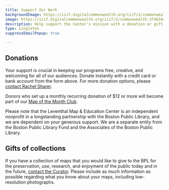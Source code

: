 ```yaml
---
title: Support Our Work
backgroundImage: https://iiif.digitalcommonwealth.org/iiif/2/commonwealth:3f463366g/1292,3248,8404,3417/1200,/0/default.jpg
image: https://iiif.digitalcommonwealth.org/iiif/2/commonwealth:3f4634466/2291,2158,3532,2116/1200,/0/default.jpg
description: Help support the Center's mission with a donation or gift
type: singleton
suppressEmailPopup: true

---
```

<div style="text-align: center;" class="my-2">
<a href="#XDTSZHTC" tyle="display: none"></a>
</div>

## Donations

Your support is crucial in keeping our programs free, creative, and welcoming for all of our audiences. Donate instantly with a credit card or bank account from the form above. For more donation options, please [contact Rachel Sharer](mailto:rsharer@leventhalmap.org).

Donors who set up a monthly recurring donation of $12 or more will become part of our [Map of the Month Club](88E7Enw1n3sdY92P).

Please note that the Leventhal Map & Education Center is an independent nonprofit in a longstanding partnership with the Boston Public Library, and we are dependent on your generous support. We are a separate entity from the Boston Public Library Fund and the Associates of the Boston Public Library.

## Gifts of collections

If you have a collection of maps that you would like to give to the BPL for the preservation, use, research, and enjoyment of the public today and in the future, [contact the Curator](/about/people/garrett-nelson). Please include as much information as possible regarding what you know about your maps, including low-resolution photographs.